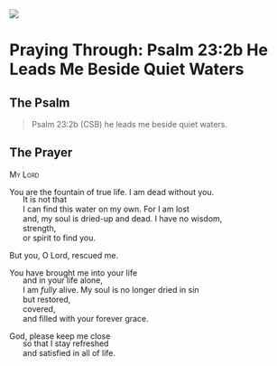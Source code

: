 <img class="intro-right" src="/images/art-paris-psalter.jpg">

<style>
  li {list-style-type: none;}
  p + ul {
    margin-top: -18px;
}
</style>

# Praying Through: Psalm 23:2b He Leads Me Beside Quiet Waters

## The Psalm

>Psalm 23:2b (CSB)   he leads me beside quiet waters.

## The Prayer

<div style="font-variant: small-caps;">
My Lord
</div>

You are the fountain of true life.
I am dead without you. 
* It is not that 
* I can find this water on my own.
For I am lost
* and, my soul is dried-up and dead.
I have no wisdom, 
* strength, 
* or spirit to find you.

But you, O Lord, rescued me.

You have brought me into your life 
* and in your life alone, 
* I am <em>fully</em> alive.
My soul is no longer dried in sin 
* but restored, 
* covered, 
* and filled with your forever grace.

God, please keep me close 
* so that I stay refreshed 
* and satisfied in all of life.
